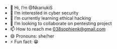 - 👋 Hi, I’m @NkariukiS
- 👀 I’m interested in cyber security 
- 🌱 I’m currently learning ethical hacking 
- 💞️ I’m looking to collaborate on pentesting project 
- 📫 How to reach me 038sophienk@gmail.com
- 😄 Pronouns: she/her
- ⚡ Fun fact: 😁 

<!---
NkariukiS/NkariukiS is a ✨ special ✨ repository because its `README.md` (this file) appears on your GitHub profile.
You can click the Preview link to take a look at your changes.
--->
